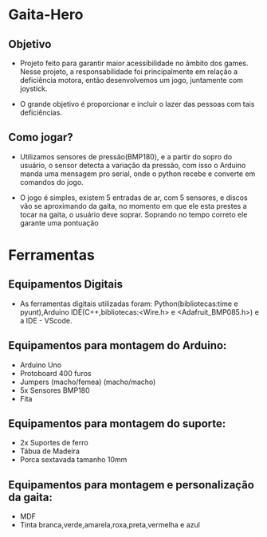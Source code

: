 # Gaita-Hero

## Objetivo
- Projeto feito para garantir maior acessibilidade no âmbito dos games. Nesse projeto, a responsabilidade foi principalmente em relação a deficiência motora, então desenvolvemos um jogo, juntamente com joystick.
  
- O grande objetivo é proporcionar e incluir o lazer das pessoas com tais deficiências.

## Como jogar?

- Utilizamos sensores de pressão(BMP180), e a partir do sopro do usuário, o sensor detecta a variação da pressão, com isso o Arduino manda uma mensagem pro serial, onde o python recebe e converte em comandos do jogo.
  
- O jogo é simples, existem 5 entradas de ar, com 5 sensores, e discos vão se aproximando da gaita, no momento em que ele esta prestes a tocar na gaita, o usuário deve soprar. Soprando no tempo correto ele garante uma pontuação


# Ferramentas

## Equipamentos Digitais
  
- As ferramentas digitais utilizadas foram: Python(bibliotecas:time e pyunt),Arduino IDE(C++,bibliotecas:<Wire.h> e <Adafruit_BMP085.h>) e a IDE - VScode.


## Equipamentos para montagem do Arduino:
- Arduino Uno
- Protoboard 400 furos
- Jumpers (macho/femea) (macho/macho)
- 5x Sensores BMP180
- Fita 

## Equipamentos para montagem do suporte:
- 2x Suportes de ferro 
- Tábua de Madeira
- Porca sextavada tamanho 10mm

## Equipamentos para montagem e personalização da gaita:
- MDF
- Tinta branca,verde,amarela,roxa,preta,vermelha e azul

